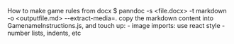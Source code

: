 
How to make game rules from docx
  $ panndoc -s <file.docx> -t markdown -o <outputfile.md> --extract-media=.
  copy the markdown content into GamenameInstructions.js, and touch up:
    - image imports: use react style
    - number lists, indents, etc


